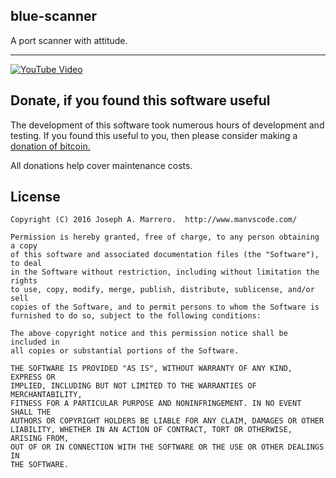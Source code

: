 ## blue-scanner

A port scanner with attitude.

----------

[![YouTube Video](http://img.youtube.com/vi/Kxe0FcfpL0c/0.jpg)](https://youtu.be/Kxe0FcfpL0c)

## Donate, if you found this software useful

The development of this software took numerous hours of development and testing.  If you found this useful to you, then please consider making a [donation of bitcoin.](https://bitpay.com/cart/add?itemId=Q8WdPoZeeFrKeknmtn1bno)

All donations help cover maintenance costs.

## License
    Copyright (C) 2016 Joseph A. Marrero.  http://www.manvscode.com/
    
    Permission is hereby granted, free of charge, to any person obtaining a copy
    of this software and associated documentation files (the "Software"), to deal
    in the Software without restriction, including without limitation the rights
    to use, copy, modify, merge, publish, distribute, sublicense, and/or sell
    copies of the Software, and to permit persons to whom the Software is
    furnished to do so, subject to the following conditions:
    
    The above copyright notice and this permission notice shall be included in
    all copies or substantial portions of the Software.
    
    THE SOFTWARE IS PROVIDED "AS IS", WITHOUT WARRANTY OF ANY KIND, EXPRESS OR
    IMPLIED, INCLUDING BUT NOT LIMITED TO THE WARRANTIES OF MERCHANTABILITY,
    FITNESS FOR A PARTICULAR PURPOSE AND NONINFRINGEMENT. IN NO EVENT SHALL THE
    AUTHORS OR COPYRIGHT HOLDERS BE LIABLE FOR ANY CLAIM, DAMAGES OR OTHER
    LIABILITY, WHETHER IN AN ACTION OF CONTRACT, TORT OR OTHERWISE, ARISING FROM,
    OUT OF OR IN CONNECTION WITH THE SOFTWARE OR THE USE OR OTHER DEALINGS IN
    THE SOFTWARE.
